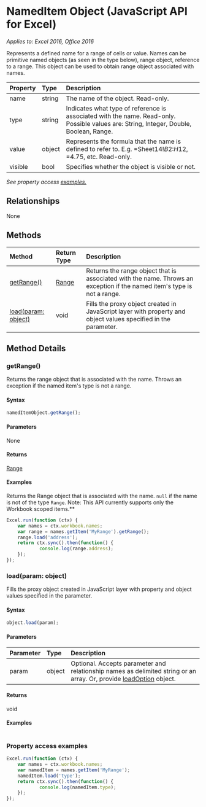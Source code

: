 # NamedItem Object (JavaScript API for Excel)

_Applies to: Excel 2016, Office 2016_

Represents a defined name for a range of cells or value. Names can be primitive named objects (as seen in the type below), range object, reference to a range. This object can be used to obtain range object associated with names.

| Property	   | Type	|Description
|:---------------|:--------|:----------|
|name|string|The name of the object. Read-only.|
|type|string|Indicates what type of reference is associated with the name. Read-only. Possible values are: String, Integer, Double, Boolean, Range.|
|value|object|Represents the formula that the name is defined to refer to. E.g. =Sheet14!$B$2:$H$12, =4.75, etc. Read-only.|
|visible|bool|Specifies whether the object is visible or not.|

_See property access [examples.](#property-access-examples)_

## Relationships
None


## Methods

| Method		   | Return Type	|Description|
|:---------------|:--------|:----------|
|[getRange()](#getrange)|[Range](range.md)|Returns the range object that is associated with the name. Throws an exception if the named item's type is not a range.|
|[load(param: object)](#loadparam-object)|void|Fills the proxy object created in JavaScript layer with property and object values specified in the parameter.|

## Method Details

### getRange()
Returns the range object that is associated with the name. Throws an exception if the named item's type is not a range.

#### Syntax
```js
namedItemObject.getRange();
```

#### Parameters
None

#### Returns
[Range](range.md)

#### Examples

Returns the Range object that is associated with the name. `null` if the name is not of the type `Range`. Note: This API currently supports only the Workbook scoped items.**

```js
Excel.run(function (ctx) { 
	var names = ctx.workbook.names;
	var range = names.getItem('MyRange').getRange();
	range.load('address');
	return ctx.sync().then(function() {
			console.log(range.address);
	});
});
```

### load(param: object)
Fills the proxy object created in JavaScript layer with property and object values specified in the parameter.

#### Syntax
```js
object.load(param);
```

#### Parameters
| Parameter	   | Type	|Description|
|:---------------|:--------|:----------|
|param|object|Optional. Accepts parameter and relationship names as delimited string or an array. Or, provide [loadOption](loadoption.md) object.|

#### Returns
void

#### Examples
```js

```
### Property access examples

```js
Excel.run(function (ctx) { 
	var names = ctx.workbook.names;
	var namedItem = names.getItem('MyRange');
	namedItem.load('type');
	return ctx.sync().then(function() {
			console.log(namedItem.type);
	});
});
```
